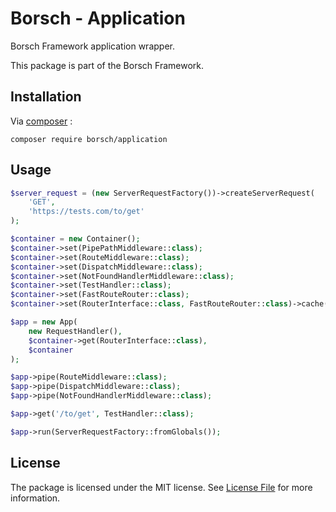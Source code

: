 # Borsch - Application

Borsch Framework application wrapper.  

This package is part of the Borsch Framework.

## Installation

Via [composer](https://getcomposer.org/) :

`composer require borsch/application`

## Usage

```php
$server_request = (new ServerRequestFactory())->createServerRequest(
    'GET',
    'https://tests.com/to/get'
);

$container = new Container();
$container->set(PipePathMiddleware::class);
$container->set(RouteMiddleware::class);
$container->set(DispatchMiddleware::class);
$container->set(NotFoundHandlerMiddleware::class);
$container->set(TestHandler::class);
$container->set(FastRouteRouter::class);
$container->set(RouterInterface::class, FastRouteRouter::class)->cache(true);

$app = new App(
    new RequestHandler(),
    $container->get(RouterInterface::class),
    $container
);

$app->pipe(RouteMiddleware::class);
$app->pipe(DispatchMiddleware::class);
$app->pipe(NotFoundHandlerMiddleware::class);

$app->get('/to/get', TestHandler::class);

$app->run(ServerRequestFactory::fromGlobals());
```

## License

The package is licensed under the MIT license. See [License File](https://github.com/borschphp/borsch-application/blob/master/LICENSE.md) for more information.
